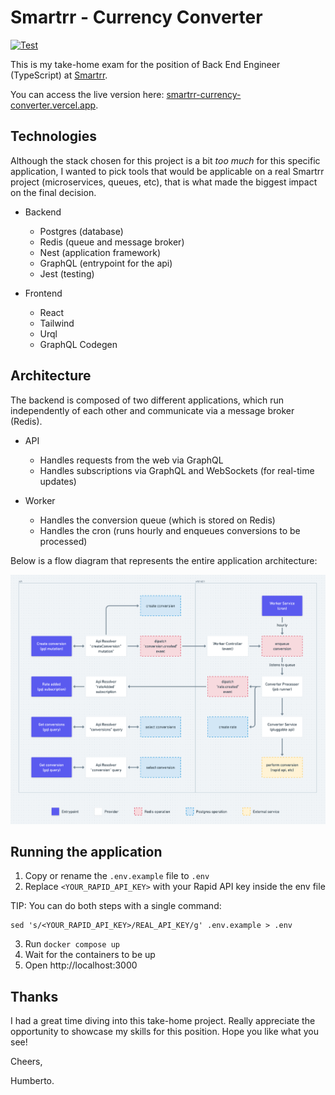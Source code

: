 # Smartrr - Currency Converter

[![Test](https://github.com/hpiaia/smartrr-currency-converter/actions/workflows/test.yaml/badge.svg)](https://github.com/hpiaia/smartrr-currency-converter/actions/workflows/test.yaml)

This is my take-home exam for the position of Back End Engineer (TypeScript) at [Smartrr](https://smartrr.com/).

You can access the live version here: [smartrr-currency-converter.vercel.app](https://smartrr-currency-converter.vercel.app/).

## Technologies

Although the stack chosen for this project is a bit _too much_ for this specific application, I wanted to pick tools that
would be applicable on a real Smartrr project (microservices, queues, etc), that is what made the biggest impact on the final decision.

- Backend

  - Postgres (database)
  - Redis (queue and message broker)
  - Nest (application framework)
  - GraphQL (entrypoint for the api)
  - Jest (testing)

- Frontend

  - React
  - Tailwind
  - Urql
  - GraphQL Codegen

## Architecture

The backend is composed of two different applications, which run independently of each other and communicate via a message broker (Redis).

- API

  - Handles requests from the web via GraphQL
  - Handles subscriptions via GraphQL and WebSockets (for real-time updates)

- Worker

  - Handles the conversion queue (which is stored on Redis)
  - Handles the cron (runs hourly and enqueues conversions to be processed)

Below is a flow diagram that represents the entire application architecture:

![flowchart](https://github.com/hpiaia/smartrr-currency-converter/blob/main/flowchart.png?raw=true)

## Running the application

1. Copy or rename the `.env.example` file to `.env`
2. Replace `<YOUR_RAPID_API_KEY>` with your Rapid API key inside the env file

TIP: You can do both steps with a single command:

```
sed 's/<YOUR_RAPID_API_KEY>/REAL_API_KEY/g' .env.example > .env
```

3. Run `docker compose up`
4. Wait for the containers to be up
5. Open http://localhost:3000

## Thanks

I had a great time diving into this take-home project. Really appreciate the opportunity to showcase my skills for this position. Hope you like what you see!

Cheers,

Humberto.